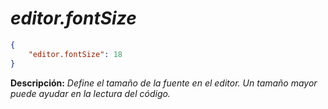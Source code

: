 <!-- Autor: Daniel Benjamin Perez Morales -->
<!-- GitHub: https://github.com/DanielPerezMoralesDev13 -->
<!-- Correo electrónico: danielperezdev@proton.me -->

# ***editor.fontSize***

```json
{
    "editor.fontSize": 18
}
```

**Descripción:** *Define el tamaño de la fuente en el editor. Un tamaño mayor puede ayudar en la lectura del código.*
